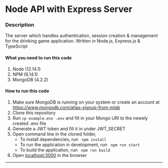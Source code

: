# Node API with Express Server

### Description
The server which handles authentication, session creation & management for the drinking game application. Written in Node.js, Express.js & TypeScript

#### What you need to run this code
1. Node (12.14.1)
2. NPM (6.14.1)
3. MongoDB (4.2.2)

####  How to run this code
1. Make sure MongoDB is running on your system or create an account at https://www.mongodb.com/atlas-signup-from-mlab
2. Clone this repository
3. Run ```cp example.env .env``` and fill in your Mongo URI to the newely created .env file
4. Generate a JWT token and fill it in under JWT_SECRET
5. Open command line in the cloned folder,
   - To install dependencies, run ```  npm install  ```
   - To run the application in development, run ```  npm run start  ```
   - To build the application, run ```  npm run build  ```
6. Open [localhost:3000](http://localhost:3000/) in the browser
---- 